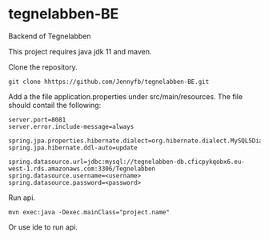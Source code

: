 # tegnelabben-BE
Backend of Tegnelabben


This project requires java jdk 11 and maven.

Clone the repository.
```
git clone hhttps://github.com/Jennyfb/tegnelabben-BE.git
```
Add a the file application.properties under src/main/resources. The file should contail the following:
```
server.port=8081
server.error.include-message=always

spring.jpa.properties.hibernate.dialect=org.hibernate.dialect.MySQL5Dialect
spring.jpa.hibernate.ddl-auto=update

spring.datasource.url=jdbc:mysql://tegnelabben-db.cficpykqobx6.eu-west-1.rds.amazonaws.com:3306/Tegnelabben
spring.datasource.username=<username>
spring.datasource.password=<password>
```

Run api.
```
mvn exec:java -Dexec.mainClass="project.name"
```
Or use ide to run api.

